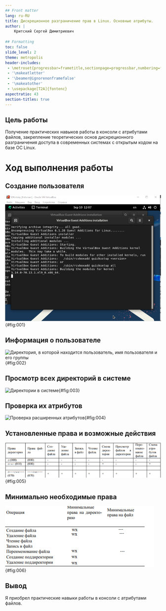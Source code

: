 ```yaml
---
## Front matter
lang: ru-RU
title: Дискреционное разграничение прав в Linux. Основные атрибуты.
author: |
	Критский Сергей Димитриевич

## Formatting
toc: false
slide_level: 2
theme: metropolis
header-includes: 
 - \metroset{progressbar=frametitle,sectionpage=progressbar,numbering=fraction}
 - '\makeatletter'
 - '\beamer@ignorenonframefalse'
 - '\makeatother'
 - \usepackage[T2A]{fontenc}
aspectratio: 43
section-titles: true
---
```


## Цель работы

Получение практических навыков работы в консоли с атрибутами файлов, закрепление теоретических основ дискреционного разграничения доступа в современных системах с открытым кодом на базе ОС Linux.


# Ход выполнения работы

## Создание пользователя

![Имя пользователя и пароль](image\guest.png){#fig:001}

## Информация о пользователе

![Директория, в которой находится пользователь, имя пользователя и его группы](image\guest_info.png){#fig:002}

## Просмотр всех директорий в системе

![Директории в системе](image\system_directories.png){#fig:003}

## Проверка их атрибутов

![Проверка расширенных атрибутов](image\attributes.png){#fig:004}

## Установленные права и возможные действия

![Установленные права и разрешенные действия](image\first_table.png){#fig:005}

## Минимально необходимые права

![Минимальные права для совершения операций](image\second_table.png){#fig:006}

## Вывод

Я приобрел практические навыки работы в консоли с атрибутами файлов.

